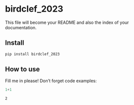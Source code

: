 # birdclef_2023

<!-- WARNING: THIS FILE WAS AUTOGENERATED! DO NOT EDIT! -->

This file will become your README and also the index of your
documentation.

## Install

``` sh
pip install birdclef_2023
```

## How to use

Fill me in please! Don’t forget code examples:

``` python
1+1
```

    2
